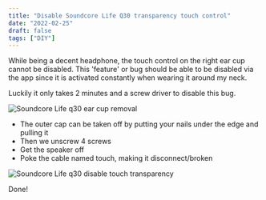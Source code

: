 ```yaml
---
title: "Disable Soundcore Life Q30 transparency touch control"
date: "2022-02-25"
draft: false
tags: ["DIY"]
---
```


While being a decent headphone,
the touch control on the right ear cup cannot be disabled.
This 'feature' or bug should be able to be disabled via the app
since it is activated constantly when wearing it around my neck.

Luckily it only takes 2 minutes and a screw driver to disable this bug.


![Soundcore Life q30 ear cup removal](/img/soundcore-life-q30-ear-cup-removal.png "Soundcore Life q30 ear cup removal")

- The outer cap can be taken off by putting your nails under the edge and pulling it
- Then we unscrew 4 screws
- Get the speaker off
- Poke the cable named touch, making it disconnect/broken

![Soundcore Life q30 disable touch transparency](/img/soundcore-life-q30-disable-touch-transparency.png "Soundcore Life q30 disable touch transparency")

Done!
